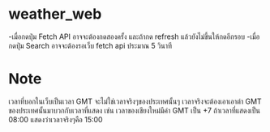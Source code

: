 # weather_web

-เมื่อกดปุ่ม Fetch API อาจจะต้องกดสองครั้ง และถ้ากด refresh แล้วยังไม่ขึ้นให้กดอีกรอบ
-เมื่อกดปุ่ม Search อาจจะต้องรอเว็บ fetch api ประมาณ 5 วินาที

# Note
เวลาที่บอกในเว็บเป็นเวลา GMT จะไม่ใช่เวลาจริงๆของประเทศนั้นๆ เวลาจริงจะต้องเอาเอาต่า GMT ของประเทศนั้นมาบวกกับเวลาที่แสดง เช่น เวลาของเชียงใหม่มีค่า GMT เป็น +7 ถ้าเวลาที่แสดงเป็น 08:00 แสดงว่าเวลาจริงๆคือ 15:00
 
